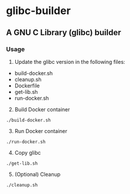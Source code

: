 # glibc-builder
## A GNU C Library (glibc) builder
### Usage

1. Update the glibc version in the following files:
- build-docker.sh
- cleanup.sh
- Dockerfile
- get-lib.sh
- run-docker.sh

2. Build Docker container
```shell
./build-docker.sh
```

3. Run Docker container
```shell
./run-docker.sh
```

4. Copy glibc
```shell
./get-lib.sh
```

5. (Optional) Cleanup
```shell
./cleanup.sh
```
